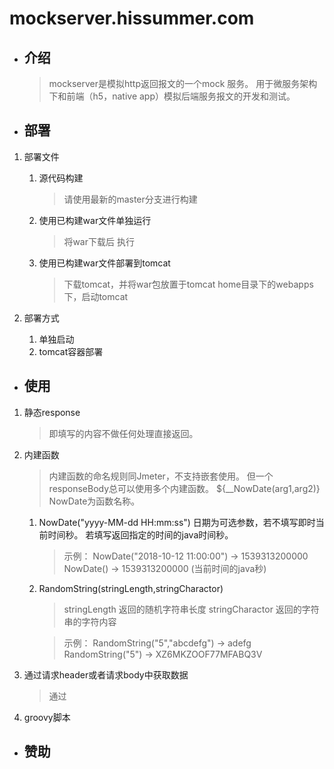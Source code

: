 # mockserver.hissummer.com
* ## 介绍
    > mockserver是模拟http返回报文的一个mock 服务。 用于微服务架构下和前端（h5，native app）模拟后端服务报文的开发和测试。
* ## 部署
1. 部署文件
    1. 源代码构建
        > 请使用最新的master分支进行构建
    1. 使用已构建war文件单独运行
        > 将war下载后 执行
    1. 使用已构建war文件部署到tomcat
        > 下载tomcat，并将war包放置于tomcat home目录下的webapps下，启动tomcat

1. 部署方式
    1. 单独启动
    1. tomcat容器部署

* ## 使用
1. 静态response
    > 即填写的内容不做任何处理直接返回。
1. 内建函数
    > 内建函数的命名规则同Jmeter，不支持嵌套使用。 但一个responseBody总可以使用多个内建函数。 ${__NowDate(arg1,arg2)} NowDate为函数名称。

    1. NowDate("yyyy-MM-dd HH:mm:ss")  日期为可选参数，若不填写即时当前时间秒。 若填写返回指定的时间的java时间秒。
        > 示例：
        NowDate("2018-10-12 11:00:00") ->  1539313200000
        NowDate()  ->  1539313200000 (当前时间的java秒) 
    1. RandomString(stringLength,stringCharactor) 
        > stringLength 返回的随机字符串长度
        > stringCharactor 返回的字符串的字符内容
        
        > 示例：
        RandomString("5","abcdefg")  ->  adefg
        RandomString("5") -> XZ6MKZOOF77MFABQ3V
    
1. 通过请求header或者请求body中获取数据
    > 通过
1. groovy脚本
* ## 赞助
